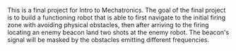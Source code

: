This is a final project for Intro to Mechatronics. The goal of the final project is to build a functioning robot that is able to first navigate to the initial firing zone with avoiding physical obstacles, then after arriving to the firing locating an enemy beacon land two shots at the enemy robot. The beacon's signal will be masked by the obstacles emitting different frequencies.
